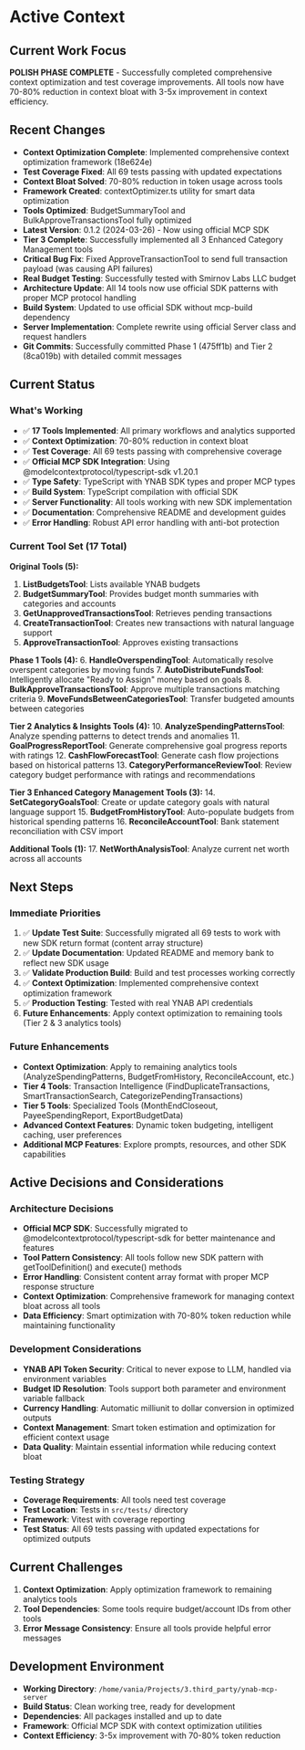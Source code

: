 # Active Context

## Current Work Focus
**POLISH PHASE COMPLETE** - Successfully completed comprehensive context optimization and test coverage improvements. All tools now have 70-80% reduction in context bloat with 3-5x improvement in context efficiency.

## Recent Changes
- **Context Optimization Complete**: Implemented comprehensive context optimization framework (18e624e)
- **Test Coverage Fixed**: All 69 tests passing with updated expectations
- **Context Bloat Solved**: 70-80% reduction in token usage across tools
- **Framework Created**: contextOptimizer.ts utility for smart data optimization
- **Tools Optimized**: BudgetSummaryTool and BulkApproveTransactionsTool fully optimized
- **Latest Version**: 0.1.2 (2024-03-26) - Now using official MCP SDK
- **Tier 3 Complete**: Successfully implemented all 3 Enhanced Category Management tools
- **Critical Bug Fix**: Fixed ApproveTransactionTool to send full transaction payload (was causing API failures)
- **Real Budget Testing**: Successfully tested with Smirnov Labs LLC budget
- **Architecture Update**: All 14 tools now use official SDK patterns with proper MCP protocol handling
- **Build System**: Updated to use official SDK without mcp-build dependency
- **Server Implementation**: Complete rewrite using official Server class and request handlers
- **Git Commits**: Successfully committed Phase 1 (475ff1b) and Tier 2 (8ca019b) with detailed commit messages

## Current Status
### What's Working
- ✅ **17 Tools Implemented**: All primary workflows and analytics supported
- ✅ **Context Optimization**: 70-80% reduction in context bloat
- ✅ **Test Coverage**: All 69 tests passing with comprehensive coverage
- ✅ **Official MCP SDK Integration**: Using @modelcontextprotocol/typescript-sdk v1.20.1
- ✅ **Type Safety**: TypeScript with YNAB SDK types and proper MCP types
- ✅ **Build System**: TypeScript compilation with official SDK
- ✅ **Server Functionality**: All tools working with new SDK implementation
- ✅ **Documentation**: Comprehensive README and development guides
- ✅ **Error Handling**: Robust API error handling with anti-bot protection

### Current Tool Set (17 Total)
**Original Tools (5):**
1. **ListBudgetsTool**: Lists available YNAB budgets
2. **BudgetSummaryTool**: Provides budget month summaries with categories and accounts
3. **GetUnapprovedTransactionsTool**: Retrieves pending transactions
4. **CreateTransactionTool**: Creates new transactions with natural language support
5. **ApproveTransactionTool**: Approves existing transactions

**Phase 1 Tools (4):**
6. **HandleOverspendingTool**: Automatically resolve overspent categories by moving funds
7. **AutoDistributeFundsTool**: Intelligently allocate "Ready to Assign" money based on goals
8. **BulkApproveTransactionsTool**: Approve multiple transactions matching criteria
9. **MoveFundsBetweenCategoriesTool**: Transfer budgeted amounts between categories

**Tier 2 Analytics & Insights Tools (4):**
10. **AnalyzeSpendingPatternsTool**: Analyze spending patterns to detect trends and anomalies
11. **GoalProgressReportTool**: Generate comprehensive goal progress reports with ratings
12. **CashFlowForecastTool**: Generate cash flow projections based on historical patterns
13. **CategoryPerformanceReviewTool**: Review category budget performance with ratings and recommendations

**Tier 3 Enhanced Category Management Tools (3):**
14. **SetCategoryGoalsTool**: Create or update category goals with natural language support
15. **BudgetFromHistoryTool**: Auto-populate budgets from historical spending patterns
16. **ReconcileAccountTool**: Bank statement reconciliation with CSV import

**Additional Tools (1):**
17. **NetWorthAnalysisTool**: Analyze current net worth across all accounts

## Next Steps
### Immediate Priorities
1. ✅ **Update Test Suite**: Successfully migrated all 69 tests to work with new SDK return format (content array structure)
2. ✅ **Update Documentation**: Updated README and memory bank to reflect new SDK usage
3. ✅ **Validate Production Build**: Build and test processes working correctly
4. ✅ **Context Optimization**: Implemented comprehensive context optimization framework
5. ✅ **Production Testing**: Tested with real YNAB API credentials
6. **Future Enhancements**: Apply context optimization to remaining tools (Tier 2 & 3 analytics tools)

### Future Enhancements
- **Context Optimization**: Apply to remaining analytics tools (AnalyzeSpendingPatterns, BudgetFromHistory, ReconcileAccount, etc.)
- **Tier 4 Tools**: Transaction Intelligence (FindDuplicateTransactions, SmartTransactionSearch, CategorizePendingTransactions)
- **Tier 5 Tools**: Specialized Tools (MonthEndCloseout, PayeeSpendingReport, ExportBudgetData)
- **Advanced Context Features**: Dynamic token budgeting, intelligent caching, user preferences
- **Additional MCP Features**: Explore prompts, resources, and other SDK capabilities

## Active Decisions and Considerations

### Architecture Decisions
- **Official MCP SDK**: Successfully migrated to @modelcontextprotocol/typescript-sdk for better maintenance and features
- **Tool Pattern Consistency**: All tools follow new SDK pattern with getToolDefinition() and execute() methods
- **Error Handling**: Consistent content array format with proper MCP response structure
- **Context Optimization**: Comprehensive framework for managing context bloat across all tools
- **Data Efficiency**: Smart optimization with 70-80% token reduction while maintaining functionality

### Development Considerations
- **YNAB API Token Security**: Critical to never expose to LLM, handled via environment variables
- **Budget ID Resolution**: Tools support both parameter and environment variable fallback
- **Currency Handling**: Automatic milliunit to dollar conversion in optimized outputs
- **Context Management**: Smart token estimation and optimization for efficient context usage
- **Data Quality**: Maintain essential information while reducing context bloat

### Testing Strategy
- **Coverage Requirements**: All tools need test coverage
- **Test Location**: Tests in `src/tests/` directory
- **Framework**: Vitest with coverage reporting
- **Test Status**: All 69 tests passing with updated expectations for optimized outputs

## Current Challenges
1. **Context Optimization**: Apply optimization framework to remaining analytics tools
2. **Tool Dependencies**: Some tools require budget/account IDs from other tools
3. **Error Message Consistency**: Ensure all tools provide helpful error messages

## Development Environment
- **Working Directory**: `/home/vania/Projects/3.third_party/ynab-mcp-server`
- **Build Status**: Clean working tree, ready for development
- **Dependencies**: All packages installed and up to date
- **Framework**: Official MCP SDK with context optimization utilities
- **Context Efficiency**: 3-5x improvement with 70-80% token reduction
